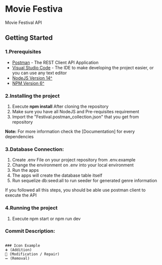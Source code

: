 # Movie Festiva
Movie Festival API

## Getting Started

### 1.Prerequisites
* [Postman](https://www.postman.com/downloads/) - The REST Client API Application
* [Visual Studio Code](https://code.visualstudio.com/download) - The IDE to make developing the project easier, or you can use any text editor
* [NodeJS Version 14^](https://nodejs.org/en/download/)
* [NPM Version 6^](https://nodejs.org/en/download/)

### 2.Installing the project
1. Execute **npm install** After cloning the repository 
2. Make sure you have all NodeJS and Pre-requisites requirement
3. Import the "Festival.postman_collection.json" that you get from repository

**Note:** For more information check the [Documentation] for every dependencies

### 3.Database Connection:
1. Create .env File on your project repository from .env.example
2. Change the environment on .env into your local environment
4. Run the apps
5. The apps will create the database table itself
6. Run sequelize db:seed:all to run seeder for generated genre information

If you followed all this steps, you should be able use postman client to execute the API

### 4.Running the project
1. Execute npm start or npm run dev

### Commit Description:
```

### Icon Example
➕ (Addition) 
🔨 (Modification / Repair) 
➖ (Removal) 
```